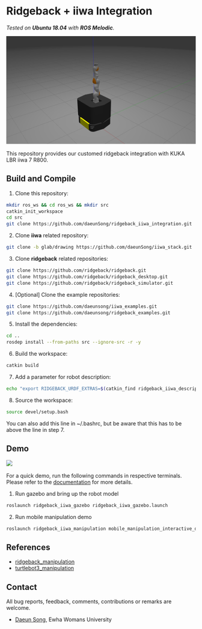# Ridgeback + iiwa Integration

*Tested on **Ubuntu 18.04** with **ROS Melodic**.*

<img src="./doc/img/demo.png" width="600">

This repository provides our customed ridgeback integration with KUKA LBR iiwa 7 R800. 


## Build and Compile

1. Clone this repository:
  ```sh
  mkdir ros_ws && cd ros_ws && mkdir src
  catkin_init_workspace
  cd src
  git clone https://github.com/daeunSong/ridgeback_iiwa_integration.git
  ```

2. Clone **iiwa** related repository:
  ```sh
  git clone -b glab/drawing https://github.com/daeunSong/iiwa_stack.git
  ```

3. Clone **ridgeback** related repositories:
  ```sh
  git clone https://github.com/ridgeback/ridgeback.git
  git clone https://github.com/ridgeback/ridgeback_desktop.git
  git clone https://github.com/ridgeback/ridgeback_simulator.git
  ```

4. [Optional] Clone the example repositories:
  ```sh
  git clone https://github.com/daeunsong/iiwa_examples.git
  git clone https://github.com/daeunsong/ridgeback_examples.git
  ```

5. Install the dependencies:
  ```sh
  cd ..
  rosdep install --from-paths src --ignore-src -r -y
  ```

6. Build the workspace:
  ```sh
  catkin build
  ```
  
7. Add a parameter for robot description:

```sh
echo "export RIDGEBACK_URDF_EXTRAS=$(catkin_find ridgeback_iiwa_description urdf/ridgeback_iiwa_robot.urdf.xacro --first-only)" >> ~/.bashrc
```


8. Source the workspace:
  ```sh
  source devel/setup.bash
  ```
   You can also add this line in ~/.bashrc, but be aware that this has to be above the line in step 7.


## Demo
<img src="./doc/img/mobile_manipulation_interactive.gif" width="600">

For a quick demo, run the following commands in respective terminals. Please refer to the [documentation](./doc/demo.md) for more details.

1. Run gazebo and bring up the robot model
```sh
roslaunch ridgeback_iiwa_gazebo ridgeback_iiwa_gazebo.launch 
```

2. Run mobile manipulation demo
```sh
roslaunch ridgeback_iiwa_manipulation mobile_manipulation_interactive_demo.launch
```

## References
- [ridgeback_manipulation](https://github.com/ridgeback/ridgeback_manipulation)
- [turtlebot3_manipulation](https://github.com/ROBOTIS-GIT/turtlebot3_manipulation)

## Contact
All bug reports, feedback, comments, contributions or remarks are welcome.
- [Daeun Song](http://daeunsong.github.io), Ewha Womans University
